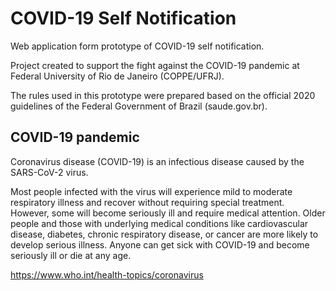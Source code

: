 # COVID-19 Self Notification

Web application form prototype of COVID-19 self notification.

Project created to support the fight against the COVID-19 pandemic at Federal University of Rio de Janeiro (COPPE/UFRJ).

The rules used in this prototype were prepared based on the official 2020 guidelines of the Federal Government of Brazil (saude.gov.br).

## COVID-19 pandemic

Coronavirus disease (COVID-19) is an infectious disease caused by the SARS-CoV-2 virus.

Most people infected with the virus will experience mild to moderate respiratory illness and recover without requiring special treatment. However, some will become seriously ill and require medical attention. Older people and those with underlying medical conditions like cardiovascular disease, diabetes, chronic respiratory disease, or cancer are more likely to develop serious illness. Anyone can get sick with COVID-19 and become seriously ill or die at any age.

https://www.who.int/health-topics/coronavirus
